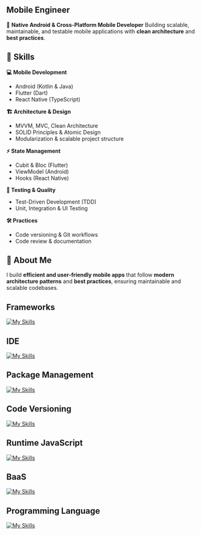 ## Mobile Engineer

🚀 **Native Android & Cross-Platform Mobile Developer**
Building scalable, maintainable, and testable mobile applications with **clean architecture** and **best practices**.

## 🔹 Skills

**💻 Mobile Development**

* Android (Kotlin & Java)
* Flutter (Dart)
* React Native (TypeScript)

**🏗 Architecture & Design**

* MVVM, MVC, Clean Architecture
* SOLID Principles & Atomic Design
* Modularization & scalable project structure

**⚡ State Management**

* Cubit & Bloc (Flutter)
* ViewModel (Android)
* Hooks (React Native)

**🧪 Testing & Quality**

* Test-Driven Development (TDD)
* Unit, Integration & UI Testing

**🛠 Practices**

* Code versioning & Git workflows
* Code review & documentation

## 📂 About Me

I build **efficient and user-friendly mobile apps** that follow **modern architecture patterns** and **best practices**, ensuring maintainable and scalable codebases.



## Frameworks
[![My Skills](https://skillicons.dev/icons?i=react,flutter&perline=2)](https://skillicons.dev)

## IDE
[![My Skills](https://skillicons.dev/icons?i=androidstudio,idea,vscode&perline=3)](https://skillicons.dev)

## Package Management
[![My Skills](https://skillicons.dev/icons?i=gradle,npm,yarn&perline=3)](https://skillicons.dev)

## Code Versioning
[![My Skills](https://skillicons.dev/icons?i=gitlab,github,git,githubactions&perline=4)](https://skillicons.dev)

## Runtime JavaScript
[![My Skills](https://skillicons.dev/icons?i=nodejs&perline=1)](https://skillicons.dev)

## BaaS
[![My Skills](https://skillicons.dev/icons?i=firebase&perline=1)](https://skillicons.dev)

## Programming Language
[![My Skills](https://skillicons.dev/icons?i=js,ts,java,kotlin,dart,cpp,&perline=6)](https://skillicons.dev)
<!---
ClaudiaACGS/ClaudiaACGS is a ✨ special ✨ repository because its `README.md` (this file) appears on your GitHub profile.
You can click the Preview link to take a look at your changes.

< 👋 Hi, I’m @ClaudiaACGS
- 👀 I’m interested in ...
- 🌱 I’m currently learning ...
- 💞️ I’m looking to collaborate on ...
- 📫 How to reach me ...

Link dos Badges
https://dev.to/envoy_/150-badges-for-github-pnk
--->

